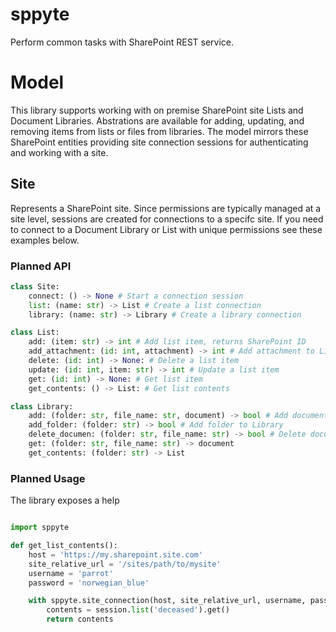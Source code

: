 # sppyte

Perform common tasks with SharePoint REST service.

# Model

This library supports working with on premise SharePoint site Lists and Document Libraries.
Abstrations are available for adding, updating, and removing items from lists or files from
libraries. The model mirrors these SharePoint entities providing site connection sessions
for authenticating and working with a site.

## Site

Represents a SharePoint site. Since permissions are typically managed at a site level, sessions
are created for connections to a specifc site. If you need to connect to a Document Library or List with
unique permissions see these examples below.

### Planned API

```py
class Site:
    connect: () -> None # Start a connection session
    list: (name: str) -> List # Create a list connection
    library: (name: str) -> Library # Create a library connection

class List:
    add: (item: str) -> int # Add list item, returns SharePoint ID
    add_attachment: (id: int, attachment) -> int # Add attachment to List Item, returns SharePoint ID
    delete: (id: int) -> None: # Delete a list item
    update: (id: int, item: str) -> int # Update a list item
    get: (id: int) -> None: # Get list item
    get_contents: () -> List: # Get list contents

class Library:
    add: (folder: str, file_name: str, document) -> bool # Add document to Library
    add_folder: (folder: str) -> bool # Add folder to Library
    delete_documen: (folder: str, file_name: str) -> bool # Delete document from Libary
    get: (folder: str, file_name: str) -> document
    get_contents: (folder: str) -> List
```

### Planned Usage

The library exposes a help

```py

import sppyte

def get_list_contents():
    host = 'https://my.sharepoint.site.com'
    site_relative_url = '/sites/path/to/mysite'
    username = 'parrot'
    password = 'norwegian_blue'

    with sppyte.site_connection(host, site_relative_url, username, password) as session:
        contents = session.list('deceased').get()
        return contents
```
